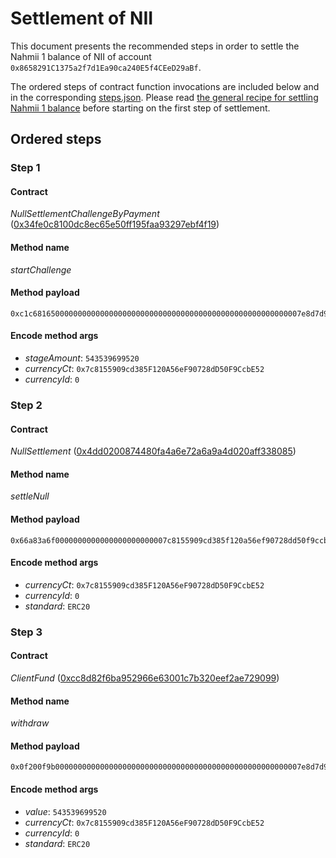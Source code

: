 # Settlement of NII
This document presents the recommended steps in order to settle the Nahmii 1
balance of NII of account `0x8658291C1375a2f7d1Ea90ca240E5f4CEeD29aBf`.

The ordered steps of contract function invocations are included below and in
the corresponding [steps.json](./steps.json). Please read [the general recipe
for settling Nahmii 1 balance](../../README.md) before starting on the first
step of settlement.

## Ordered steps
### Step 1
#### Contract
*NullSettlementChallengeByPayment* ([0x34fe0c8100dc8ec65e50ff195faa93297ebf4f19](https://etherscan.io/address/0x34fe0c8100dc8ec65e50ff195faa93297ebf4f19))
#### Method name
*startChallenge*
#### Method payload
```
0xc1c681650000000000000000000000000000000000000000000000000000007e8d7d9f400000000000000000000000007c8155909cd385f120a56ef90728dd50f9ccbe520000000000000000000000000000000000000000000000000000000000000000
```
#### Encode method args
* *stageAmount*: `543539699520`
* *currencyCt*: `0x7c8155909cd385F120A56eF90728dD50F9CcbE52`
* *currencyId*: `0`
### Step 2
#### Contract
*NullSettlement* ([0x4dd0200874480fa4a6e72a6a9a4d020aff338085](https://etherscan.io/address/0x4dd0200874480fa4a6e72a6a9a4d020aff338085))
#### Method name
*settleNull*
#### Method payload
```
0x66a83a6f0000000000000000000000007c8155909cd385f120a56ef90728dd50f9ccbe520000000000000000000000000000000000000000000000000000000000000000000000000000000000000000000000000000000000000000000000000000006000000000000000000000000000000000000000000000000000000000000000054552433230000000000000000000000000000000000000000000000000000000
```
#### Encode method args
* *currencyCt*: `0x7c8155909cd385F120A56eF90728dD50F9CcbE52`
* *currencyId*: `0`
* *standard*: `ERC20`
### Step 3
#### Contract
*ClientFund* ([0xcc8d82f6ba952966e63001c7b320eef2ae729099](https://etherscan.io/address/0xcc8d82f6ba952966e63001c7b320eef2ae729099))
#### Method name
*withdraw*
#### Method payload
```
0x0f200f9b0000000000000000000000000000000000000000000000000000007e8d7d9f400000000000000000000000007c8155909cd385f120a56ef90728dd50f9ccbe520000000000000000000000000000000000000000000000000000000000000000000000000000000000000000000000000000000000000000000000000000008000000000000000000000000000000000000000000000000000000000000000054552433230000000000000000000000000000000000000000000000000000000
```
#### Encode method args
* *value*: `543539699520`
* *currencyCt*: `0x7c8155909cd385F120A56eF90728dD50F9CcbE52`
* *currencyId*: `0`
* *standard*: `ERC20`
